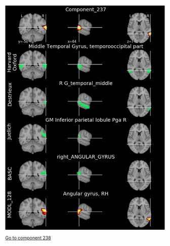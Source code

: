 


![237](preliminary/237.jpg "Component 237")

[Go to component 238](https://parietal-inria.github.io/MODL_atlas/512/238 "Component 238")